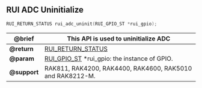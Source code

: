 ## RUI ADC Uninitialize

```c
RUI_RETURN_STATUS rui_adc_uninit(RUI_GPIO_ST *rui_gpio);
```

| **@brief**   | This API is used to uninitialize ADC                          |
| ------------ | ------------------------------------------------------------- |
| **@return**  | [RUI_RETURN_STATUS](../#rui-return-status)                    |
| **@param**   | [RUI_GPIO_ST](#rui-gpio-st) \*rui_gpio: the instance of GPIO. |
| **@support** | RAK811, RAK4200, RAK4400, RAK4600, RAK5010 and RAK8212-M.     |
